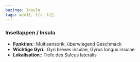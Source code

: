 ```yaml
---
bazinga: Insula
tags: m/m15, f/💀, f/🧠
---
```

### Insellappen / Insula
- **Funktion**:: Multisensorik, überwiegend Geschmack
- **Wichtige Gyri**:: Gyri breves insulae, Gyrus longus insulae
- **Lokalisation**:: Tiefe des Sulcus lateralis